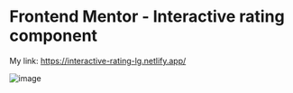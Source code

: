 # Frontend Mentor - Interactive rating component

My link: https://interactive-rating-lg.netlify.app/


![image](https://user-images.githubusercontent.com/72318958/188297563-3de6dbaa-103f-49b1-ac0e-a09dc91fabe8.png)
